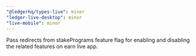 ```yaml
---
"@ledgerhq/types-live": minor
"ledger-live-desktop": minor
"live-mobile": minor
---
```


Pass redirects from stakePrograms feature flag for enabling and disabling the related features on earn live app.
